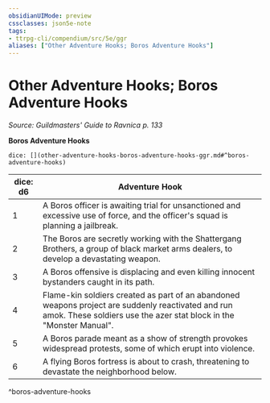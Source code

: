 ```yaml
---
obsidianUIMode: preview
cssclasses: json5e-note
tags:
- ttrpg-cli/compendium/src/5e/ggr
aliases: ["Other Adventure Hooks; Boros Adventure Hooks"]
---
```

# Other Adventure Hooks; Boros Adventure Hooks
*Source: Guildmasters' Guide to Ravnica p. 133* 

**Boros Adventure Hooks**

`dice: [](other-adventure-hooks-boros-adventure-hooks-ggr.md#^boros-adventure-hooks)`

| dice: d6 | Adventure Hook |
|----------|----------------|
| 1 | A Boros officer is awaiting trial for unsanctioned and excessive use of force, and the officer's squad is planning a jailbreak. |
| 2 | The Boros are secretly working with the Shattergang Brothers, a group of black market arms dealers, to develop a devastating weapon. |
| 3 | A Boros offensive is displacing and even killing innocent bystanders caught in its path. |
| 4 | Flame-kin soldiers created as part of an abandoned weapons project are suddenly reactivated and run amok. These soldiers use the azer stat block in the "Monster Manual". |
| 5 | A Boros parade meant as a show of strength provokes widespread protests, some of which erupt into violence. |
| 6 | A flying Boros fortress is about to crash, threatening to devastate the neighborhood below. |
^boros-adventure-hooks